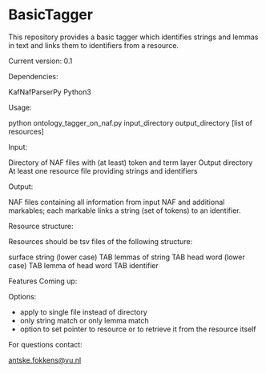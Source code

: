 # BasicTagger

This repository provides a basic tagger which identifies strings and lemmas in text and links them to identifiers from a resource.

Current version: 0.1

Dependencies:

KafNafParserPy
Python3

Usage:

python ontology_tagger_on_naf.py input_directory output_directory [list of resources]

Input:

Directory of NAF files with (at least) token and term layer
Output directory
At least one resource file providing strings and identifiers

Output:

NAF files containing all information from input NAF and additional markables; each markable links a string (set of tokens) to an identifier. 

Resource structure:

Resources should be tsv files of the following structure:

surface string (lower case) TAB lemmas of string TAB head word (lower case) TAB lemma of head word TAB identifier

Features Coming up:

Options:
- apply to single file instead of directory
- only string match or only lemma match
- option to set pointer to resource or to retrieve it from the resource itself


For questions contact:

antske.fokkens@vu.nl
